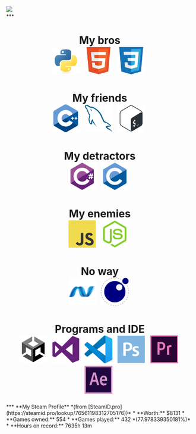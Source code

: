<div>
  <img src="https://media.giphy.com/media/v1.Y2lkPTc5MGI3NjExMDQxYTFmNzdjYjQyMGEyMDRhOTc3YWIyZDEzZjk0MzRmZDcyZTg3YyZjdD1n/aXH2nQeuLGNjgbNJ6J/giphy.gif" width="666"/>
</div>
***
<div align="center">
  <h1> My bros
  <br>
  <img src="https://github.com/devicons/devicon/blob/master/icons/python/python-original.svg" title="Python" alt="Python" width="75" height="75"/>&nbsp;  
  <img src="https://github.com/devicons/devicon/blob/master/icons/html5/html5-original.svg" title="HTML5" alt="HTML" width="75" height="75"/>&nbsp;
  <img src="https://github.com/devicons/devicon/blob/master/icons/css3/css3-original.svg"  title="CSS3" alt="CSS" width="75" height="75"/>&nbsp;
  <h1> My friends
  <br>
  <img src="https://github.com/devicons/devicon/blob/master/icons/cplusplus/cplusplus-original.svg" title="C++" alt="C++" width="75" height="75"/>&nbsp;
  <img src="https://github.com/devicons/devicon/blob/master/icons/mysql/mysql-original.svg" title="MySQL"  alt="MySQL" width="75" height="75"/>&nbsp;
  <img src="https://github.com/devicons/devicon/blob/master/icons/bash/bash-original.svg" title="Bash" alt="Bash" width="75" height="75"/>&nbsp;
  <h1> My detractors
  <br>
  <img src="https://github.com/devicons/devicon/blob/master/icons/csharp/csharp-original.svg" title="C#" alt="C#" width="75" height="75"/>&nbsp;
  <img src="https://github.com/devicons/devicon/blob/master/icons/c/c-original.svg" title="C" alt="C" width="75" height="75"/>&nbsp;
  <h1> My enemies
  <br>
  <img src="https://github.com/devicons/devicon/blob/master/icons/javascript/javascript-original.svg" title="JavaScript" alt="JavaScript" width="75" height="75"/>&nbsp;
  <img src="https://github.com/devicons/devicon/blob/master/icons/nodejs/nodejs-original.svg" title="NodeJS" alt="NodeJS" width="75" height="75"/>&nbsp;
  <h1> No way
  <br>
  <img src="https://github.com/devicons/devicon/blob/master/icons/dot-net/dot-net-original.svg" title=".NET" alt=".NET " width="75" height="75"/>&nbsp;
  <img src="https://github.com/devicons/devicon/blob/master/icons/lua/lua-original.svg" title="LUA" alt="LUA" width="75" height="75"/>&nbsp;
  <h1> Programs and IDE
  <br>
  <img src="https://github.com/devicons/devicon/blob/master/icons/unity/unity-original.svg" title="Unity"  alt="Unity" width="75" height="75"/>&nbsp;
  <img src="https://github.com/devicons/devicon/blob/master/icons/visualstudio/visualstudio-plain.svg" title="VS"  alt="VS" width="75" height="75"/>&nbsp;
  <img src="https://github.com/devicons/devicon/blob/master/icons/vscode/vscode-original.svg" title="VSCode"  alt="VSCode" width="75" height="75"/>&nbsp;
  <img src="https://github.com/devicons/devicon/blob/master/icons/photoshop/photoshop-plain.svg" title="Photoshop"  alt="Photoshop" width="75" height="75"/>&nbsp;
  <img src="https://github.com/devicons/devicon/blob/master/icons/premierepro/premierepro-original.svg" title="Premier"  alt="Premier" width="75" height="75"/>&nbsp;
  <img src="https://github.com/devicons/devicon/blob/master/icons/aftereffects/aftereffects-original.svg" title="AfterEffects"  alt="AfterEffects" width="75" height="75"/>&nbsp;
</div>
***
**My Steam Profile** *(from [SteamID.pro](https://steamid.pro/lookup/76561198312705176))*
* **Worth:** $8131
* **Games owned:** 554
* **Games played:** 432 *(77.978339350181%)*
* **Hours on record:** 7635h 13m
